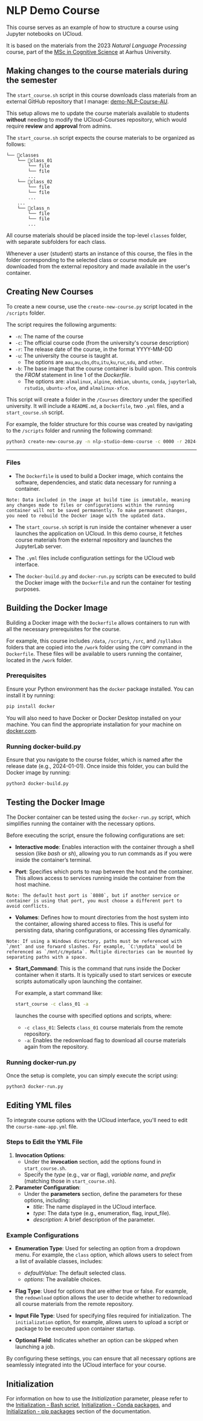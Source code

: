 # NLP Demo Course

This course serves as an example of how to structure a course using Jupyter notebooks on UCloud.

It is based on the materials from the 2023 _Natural Language Processing_ course, part of the  [MSc in Cognitive Science](https://masters.au.dk/cognitivescience) at Aarhus University.

## Making changes to the course materials during the semester

The `start_course.sh` script in this course downloads class materials from an external GitHub repository that I manage: [demo-NLP-Course-AU](https://github.com/jeselginAU/demo-NLP-Course-AU).

This setup allows me to update the course materials available to students **without** needing to modify the UCloud-Courses repository, which would require **review** and **approval** from admins.

The `start_course.sh` script expects the course materials to be organized as follows:

```
└── 📁classes
    └── 📁class_01
        └── file
        └── file
        ...
    └── 📁class_02
        └── file
        └── file
        ...
    ...
    └── 📁class_n
        └── file
        └── file
        ...
```

All course materials should be placed inside the top-level `classes` folder, with separate subfolders for each class.

Whenever a user (student) starts an instance of this course, the files in the folder corresponding to the selected class or course module are downloaded from the external repository and made available in the user's container.

## Creating New Courses

To create a new course, use the `create-new-course.py` script located in the `/scripts` folder.

The script requires the following arguments:

* `-n`: The name of the course
* `-c`: The official course code (from the university's course description)
* `-r`: The release date of the course, in the format YYYY-MM-DD
* `-u`: The university the course is taught at.
  * The options are  `aau`,`au`,`cbs`,`dtu`,`itu`,`ku`,`ruc`,`sdu`, and `other`.
* `-b`: The base image that the course container is build upon. This controls the _FROM_ statement in line 1 of the _Dockerfile_.
  * The options are: `almalinux`, `alpine`, `debian`, `ubuntu`, `conda`, `jupyterlab`, `rstudio`, `ubuntu-xfce`, and `almalinux-xfce`.

This script will create a folder in the `/Courses` directory under the specified university. It will include a `README.md`, a `Dockerfile`, two `.yml` files, and a `start_course.sh` script.

For example, the folder structure for this course was created by navigating to the `/scripts` folder and running the following command:

```bash
python3 create-new-course.py -n nlp-studio-demo-course -c 0000 -r 2024-01-01 -b jupyterlab -u au
```

---

### Files

* The `Dockerfile` is used to build a Docker image, which contains the software, dependencies, and static data necessary for running a container.

```
Note: Data included in the image at build time is immutable, meaning any changes made to files or configurations within the running container will not be saved permanently. To make permanent changes, you need to rebuild the Docker image with the updated data.
```

* The `start_course.sh` script is run inside the container whenever a user launches the application on UCloud. In this demo course, it fetches course materials from the external repository and launches the JupyterLab server.

* The `.yml` files include configuration settings for the UCloud web interface.

* The `docker-build.py` and `docker-run.py` scripts can be executed to build the Docker image with the `Dockerfile` and run the container for testing purposes.

## Building the Docker Image

Building a Docker image with the `Dockerfile` allows containers to run with all the necessary prerequisites for the course.

For example, this course includes `/data`, `/scripts`, `/src`, and `/syllabus` folders that are copied into the `/work` folder using the `COPY` command in the `Dockerfile`. These files will be available to users running the container, located in the `/work` folder.

### Prerequisites

Ensure your Python environment has the `docker` package installed. You can install it by running:

```bash
pip install docker
```

You will also need to have Docker or Docker Desktop installed on your machine. You can find the appropriate installation for your machine on [docker.com](https://www.docker.com/).

### Running docker-build.py

Ensure that you navigate to the course folder, which is named after the release date (e.g., 2024-01-01). Once inside this folder, you can build the Docker image by running:

```bash
python3 docker-build.py
```

## Testing the Docker Image

The Docker container can be tested using the `docker-run.py` script, which simplifies running the container with the necessary options.

Before executing the script, ensure the following configurations are set:

* **Interactive mode**: Enables interaction with the container through a shell session (like _bash_ or _sh_), allowing you to run commands as if you were inside the container’s terminal.

* **Port**: Specifies which ports to map between the host and the container. This allows access to services running inside the container from the host machine.

```
Note: The default host port is `8080`, but if another service or container is using that port, you must choose a different port to avoid conflicts.
```

* **Volumes**: Defines how to mount directories from the host system into the container, allowing shared access to files. This is useful for persisting data, sharing configurations, or accessing files dynamically.

```
Note: If using a Windows directory, paths must be referenced with `/mnt` and use forward slashes. For example, `C:\mydata` would be referenced as `/mnt/c/mydata`. Multiple directories can be mounted by separating paths with a space.
```

* **Start_Command**: This is the command that runs inside the Docker container when it starts. It is typically used to start services or execute scripts automatically upon launching the container.

  For example, a start command like:

  ```bash
  start_course -c class_01 -a
  ```

   launches the course with specified options and scripts, where:

  * `-c class_01`: Selects `class_01` course materials from the remote repository.
  * `-a`: Enables the redownload flag to download all course materials again from the repository.

### Running docker-run.py

Once the setup is complete, you can simply execute the script using:

```bash
python3 docker-run.py
```

## Editing YML files

To integrate course options with the UCloud interface, you'll need to edit the `course-name-app.yml` file.

### Steps to Edit the YML File

1. **Invocation Options**:
    * Under the **invocation** section, add the options found in `start_course.sh`.
    * Specify the _type_ (e.g., var or flag), _variable name_, and _prefix_ (matching those in `start_course.sh`).
2. **Parameter Configuration**:
    * Under the **parameters** section, define the parameters for these options, including:
        * _title_: The name displayed in the UCloud interface.
        * _type_: The data type (e.g., enumeration, flag, input\_file).
        * _description_: A brief description of the parameter.

### Example Configurations

* **Enumeration Type**: Used for selecting an option from a dropdown menu. For example, the `class` option, which allows users to select from a list of available classes, includes:
  * _defaultValue_: The default selected class.
  * _options_: The available choices.
* **Flag Type**: Used for options that are either true or false. For example, the `redownload` option allows the user to decide whether to redownload all course materials from the remote repository.

* **Input File Type**: Used for specifying files required for initialization. The `initialization` option, for example, allows users to upload a script or package to be executed upon container startup.
* **Optional Field**: Indicates whether an option can be skipped when launching a job.

By configuring these settings, you can ensure that all necessary options are seamlessly integrated into the UCloud interface for your course.

## Initialization

For information on how to use the _Initialization_ parameter, please refer to the [Initialization - Bash script](https://docs.cloud.sdu.dk/hands-on/init-sh.html), [Initialization - Conda packages](https://docs.cloud.sdu.dk/hands-on/init-conda.html), and [Initialization - pip packages](https://docs.cloud.sdu.dk/hands-on/init-pip.html) section of the documentation.
